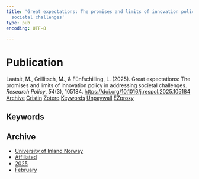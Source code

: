 ```yaml
---
title: 'Great expectations: The promises and limits of innovation policy in addressing
  societal challenges'
type: pub
encoding: UTF-8

---
```

<h1>Publication</h1>
<article id="csl-bib-container-WJKP5IBR" class="csl-bib-container">
  <div class="csl-bib-body"> <div class="csl-entry">Laatsit, M., Grillitsch, M., &#38; Fünfschilling, L. (2025). Great expectations: The promises and limits of innovation policy in addressing societal challenges. <i>Research Policy</i>, <i>54</i>(3), 105184. <a href="https://doi.org/10.1016/j.respol.2025.105184">https://doi.org/10.1016/j.respol.2025.105184</a></div> </div>
  <div class="csl-bib-buttons">
    <a href="#taxonomy-article-WJKP5IBR" alt="archive" class="csl-bib-button">Archive</a>
    <a href="https://app.cristin.no/results/show.jsf?id=2357084" alt="Cristin" class="csl-bib-button">Cristin</a>
    <a href="http://zotero.org/groups/5881554/items/WJKP5IBR" alt="Zotero" class="csl-bib-button">Zotero</a>
    <a href="#keywords-article-WJKP5IBR" alt="keywords" class="csl-bib-button">Keywords</a>
    <a href="https://doi.org/10.1016/j.respol.2025.105184" alt="Unpaywall" class="csl-bib-button">Unpaywall</a>
    <a href="https://doi.org/10.1016/j.respol.2025.105184" alt="EZproxy" class="csl-bib-button">EZproxy</a>
  </div>
  <div id="csl-bib-meta-container-WJKP5IBR"></div>
</article>
<div id="csl-bib-meta-WJKP5IBR" class="csl-bib-meta">
  <article id="keywords-article-WJKP5IBR" class="keywords-article">
    <h1>Keywords</h1>
    
  </article>
  <article id="taxonomy-article-WJKP5IBR" class="taxonomy-article">
    <h1>Archive</h1>
    <ul>
      <li>
        <a href="/en/archive/?key=3DCRN523">University of Inland Norway</a>
      </li>
      <li>
        <a href="/en/archive/?key=II9RDAME">Affiliated</a>
      </li>
      <li>
        <a href="/en/archive/?key=FDW8UG7F">2025</a>
      </li>
      <li>
        <a href="/en/archive/?key=9LG3RHC3">February</a>
      </li>
    </ul>
  </article>
</div>
